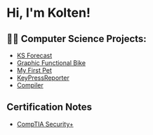<h1>Hi, I'm Kolten! </h1>

<h2>👨‍💻 Computer Science Projects:</h2>

  - [KS Forecast](https://github.com/kspencer19/KS_Forecast)
  - [Graphic Functional Bike](https://github.com/kspencer19/Project-8-Bike)
  - [My First Pet](https://github.com/kspencer19/MyFirstPet)
  - [KeyPressReporter](https://github.com/kspencer19/KeypressReporter)
  - [Compiler](https://github.com/kspencer19/CST405)



<h2>Certification Notes</h2>

- [CompTIA Security+](https://github.com/kspencer19/CompTIA-Security-)



